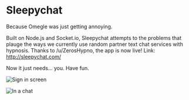 Sleepychat
==========

Because Omegle was just getting annoying.

Built on Node.js and Socket.io, Sleepychat attempts to the problems that plauge the ways we currently use random partner text chat services with hypnosis. Thanks to /u/ZerosHypno, the app is now live! Link: http://sleepychat.com/

Now it just needs... you. Have fun.

![Sign in screen](https://raw.github.com/MrMeapify/sleepychat/master/screenshots/1.png)

![In a chat](https://raw.github.com/MrMeapify/sleepychat/master/screenshots/2.png)
